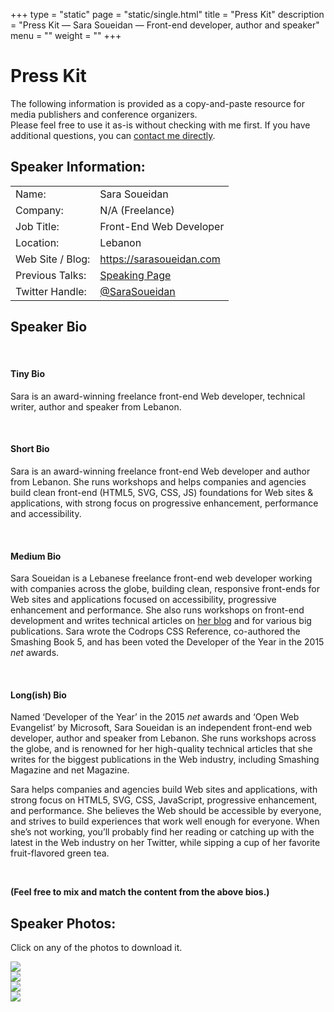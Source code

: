 +++
type = "static"
page = "static/single.html"
title = "Press Kit"
description = "Press Kit — Sara Soueidan — Front-end developer, author and speaker"
menu = ""
weight = ""
+++


<div class="full-width">
	<div class="container clearfix">
		<div class="col-12 center">
			<h1 class="h0">Press Kit</h1>
			<p>
				The following information is provided as a copy-and-paste resource for media publishers and conference organizers. 
					<br>
				Please feel free to use it as-is without checking with me first. If you have additional questions, you can <a href="mailto:contact@sarasoueidan.com">contact me directly</a>. 
			</p>
		</div>
	</div>
</div>

<div class="full-width">
	<div class="container clearfix">
		<div class="row">
			<div class="col-5">
				<h2>Speaker Information:</h2>
				<table class="minimal">
					<tr>
						<td>Name:</td>
						<td>Sara Soueidan</td>
					</tr>
					<tr>
						<td>Company:</td>
						<td>N/A (Freelance)</td>
					</tr>
					<tr>
						<td>Job Title:</td>
						<td>Front-End Web Developer</td>
					</tr>
					<tr>
						<td>Location:</td>
						<td>Lebanon</td>
					</tr>
					<tr>
						<td>Web Site /  Blog:</td>
						<td><a href="https://sarasoueidan.com">https://sarasoueidan.com</a></td>
					</tr>
					<tr>
						<td>Previous Talks:</td>
						<td><a href="https://sarasoueidan.com/speaking/index.html#past-conferences">Speaking Page</a></td>
					</tr>
					<tr>
						<td>Twitter Handle:</td>
						<td><a href="http://twitter.com/SaraSoueidan">@SaraSoueidan</a></td>
					</tr>
				</table>
			</div>
			<div class="col-7">
				<h2>Speaker Bio</h2>
				<br>
				<h4 class="descriptor">Tiny Bio</h4>
				<p>
					Sara is an award-winning freelance front-end Web developer, technical writer, author and speaker from Lebanon. 
				</p>
				<br>
				<h4 class="descriptor">Short Bio</h4>
				<p>
					Sara is an award-winning freelance front-end Web developer and author from Lebanon. She runs workshops and helps companies and agencies build clean front-end (HTML5, SVG, CSS, JS) foundations for Web sites &amp; applications, with strong focus on progressive enhancement, performance and accessibility.
				</p>
				<br>
				<h4 class="descriptor">Medium Bio</h4>
				<p>
					Sara Soueidan is a Lebanese freelance front-end web developer working with companies across the globe, building clean, responsive front-ends for Web sites and applications focused on accessibility, progressive enhancement and performance. She also runs workshops on front-end development and writes technical articles on <a href="https://sarasoueidan.com">her blog</a> and for various big publications. Sara wrote the Codrops CSS Reference, co-authored the Smashing Book 5, and has been voted the Developer of the Year in the 2015 <i>net</i> awards. 
				</p>
				<br>
				<h4 class="descriptor">Long(ish) Bio</h4>
				<p>
					Named ‘Developer of the Year’ in the 2015 <i>net</i> awards and ‘Open Web Evangelist’ by Microsoft, Sara Soueidan is an independent front-end web developer, author and speaker from Lebanon. She runs workshops across the globe, and is renowned for her high-quality technical articles that she writes for the biggest publications in the Web industry, including Smashing Magazine and net Magazine.
				</p>
				<p>
					Sara helps companies and agencies build Web sites and applications, with strong focus on HTML5, SVG, CSS, JavaScript, progressive enhancement, and performance. She believes the Web should be accessible by everyone, and strives to build experiences that work well enough for everyone. When she’s not working, you’ll probably find her reading or catching up with the latest in the Web industry on her Twitter, while sipping a cup of her favorite fruit-flavored green tea.
				</p>
				<br>
				<p><strong>(Feel free to mix and match the content from the above bios.)</strong></p>
			</div>
		</div>
	</div>
</div>
<div class="full-width">
	<div class="container clearfix">
		<div class="row lined">
			<div class="col-5">
				<h2>Speaker Photos:</h2>
				<p>Click on any of the photos to download it.</p>
			</div>
		</div>
		<div class="row">
			<div class="col-6">
				<a href="../images/press-kit/sara-soueidan-01.jpg""><img src="../images/press-kit/sara-soueidan-01.jpg"></a>	
				<br>
				<a href="../images/press-kit/sara-soueidan-05.jpg""><img src="../images/press-kit/sara-soueidan-05.jpg"></a>
			</div>
			<div class="col-6">
				<a href="../images/sara-1.jpg"><img src="../images/sara-1.jpg"></a>
				<br>
				<a href="../images/press-kit/sara-soueidan-08.jpg"><img src="../images/press-kit/sara-soueidan-08.jpg"></a>	
			</div>
		</div>
	</div>
</div>
